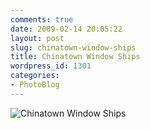 ```yaml
---
comments: true
date: 2009-02-14 20:05:22
layout: post
slug: chinatown-window-ships
title: Chinatown Window Ships
wordpress_id: 1301
categories:
- PhotoBlog
---
```


![Chinatown Window Ships](http://ryanfitzer.com/main/wp-content/uploads/2009/02/chinatown-window-ships.jpg)
